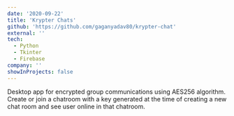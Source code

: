 ```yaml
---
date: '2020-09-22'
title: 'Krypter Chats'
github: 'https://github.com/gaganyadav80/krypter-chat'
external: ''
tech:
  - Python
  - Tkinter
  - Firebase
company: ''
showInProjects: false
---
```


Desktop app for encrypted group communications using AES256 algorithm. Create or join a chatroom with a key generated at the time of creating a new chat room and see user online in that chatroom.
